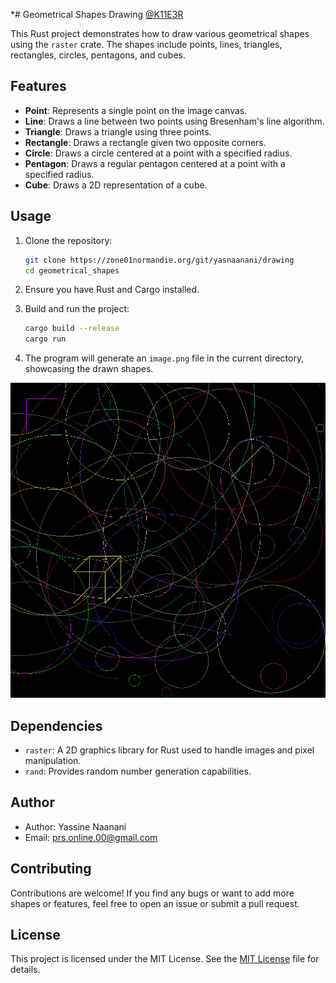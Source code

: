 *# Geometrical Shapes Drawing [@K11E3R](https://github.com/k11e3r)


This Rust project demonstrates how to draw various geometrical shapes using the `raster` crate. The shapes include points, lines, triangles, rectangles, circles, pentagons, and cubes.

## Features

- **Point**: Represents a single point on the image canvas.
- **Line**: Draws a line between two points using Bresenham's line algorithm.
- **Triangle**: Draws a triangle using three points.
- **Rectangle**: Draws a rectangle given two opposite corners.
- **Circle**: Draws a circle centered at a point with a specified radius.
- **Pentagon**: Draws a regular pentagon centered at a point with a specified radius.
- **Cube**: Draws a 2D representation of a cube.

## Usage

1. Clone the repository:

   ```bash
   git clone https://zone01normandie.org/git/yasnaanani/drawing
   cd geometrical_shapes
   ```

2. Ensure you have Rust and Cargo installed.

3. Build and run the project:

   ```bash
   cargo build --release
   cargo run
   ```

4. The program will generate an `image.png` file in the current directory, showcasing the drawn shapes.

![Geometrical Shapes](image.png)

## Dependencies

- `raster`: A 2D graphics library for Rust used to handle images and pixel manipulation.
- `rand`: Provides random number generation capabilities.


## Author

- Author: Yassine Naanani
- Email: prs.online.00@gmail.com

## Contributing

Contributions are welcome! If you find any bugs or want to add more shapes or features, feel free to open an issue or submit a pull request.


## License

This project is licensed under the MIT License. See the  [MIT License](LICENSE) file for details.
